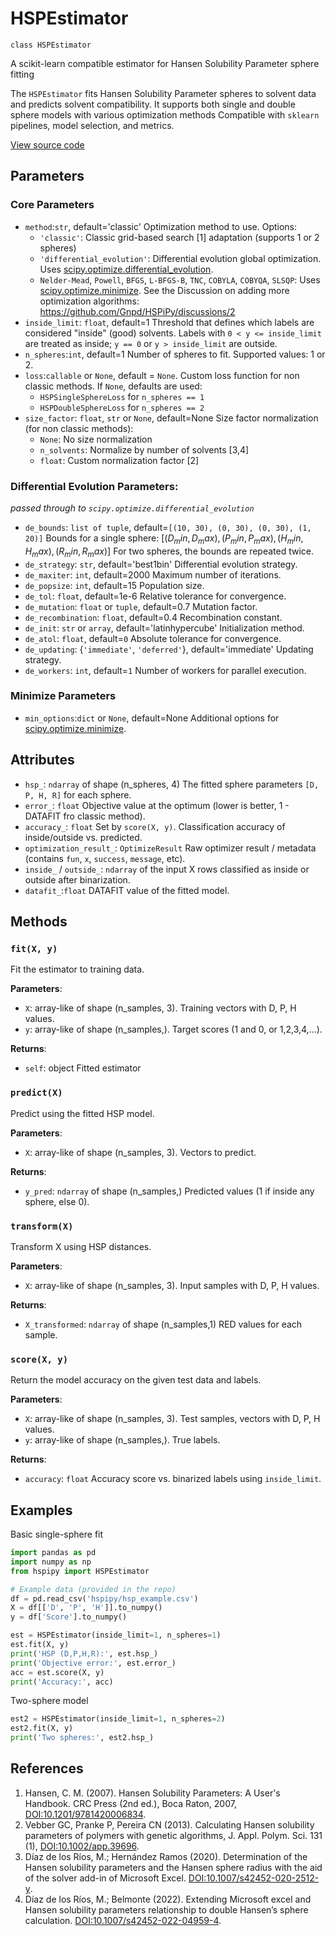 # HSPEstimator

`class HSPEstimator`

A scikit-learn compatible estimator for Hansen Solubility Parameter sphere fitting

The `HSPEstimator` fits Hansen Solubility Parameter spheres to solvent data and predicts solvent compatibility. It supports both single and double sphere models with various optimization methods Compatible with `sklearn` pipelines, model selection, and metrics.

[View source code](https://github.com/Gnpd/HSPiPy/blob/main/hspipy/core/hsp_estimator.py)


## Parameters

### Core Parameters

- `method`:`str`, default='classic'
  Optimization method to use. Options:
  - `'classic'`: Classic grid-based search [1] adaptation (supports 1 or 2 spheres)
  - `'differential_evolution'`: Differential evolution global optimization. Uses [scipy.optimize.differential_evolution](https://docs.scipy.org/doc/scipy/reference/generated/scipy.optimize.differential_evolution.html).
  - `Nelder-Mead`, `Powell`, `BFGS`, `L-BFGS-B`, `TNC`, `COBYLA`, `COBYQA`, `SLSQP`: Uses [scipy.optimize.minimize](https://docs.scipy.org/doc/scipy/reference/generated/scipy.optimize.minimize.html#scipy.optimize.minimize).
  See the Discussion on adding more optimization algorithms:
  https://github.com/Gnpd/HSPiPy/discussions/2
- `inside_limit`: `float`, default=1
  Threshold that defines which labels are considered "inside" (good) solvents. Labels with `0 < y <= inside_limit` are treated as inside; `y == 0` or `y > inside_limit` are outside.
- `n_spheres`:`int`, default=1
  Number of spheres to fit. Supported values: 1 or 2.
- `loss`:`callable` or `None`, default = `None`.
   Custom loss function for non classic methods. If `None`, defaults are used:
  - `HSPSingleSphereLoss` for `n_spheres == 1`
  - `HSPDoubleSphereLoss` for `n_spheres == 2`
- `size_factor`: `float`, `str` or `None`, default=None
  Size factor normalization (for non classic methods):
  - `None`: No size normalization
  - `n_solvents`: Normalize by number of solvents [3,4]
  - `float`: Custom normalization factor [2]

### Differential Evolution Parameters:
*passed through to `scipy.optimize.differential_evolution`*

- `de_bounds`: `list of tuple`, default=`[(10, 30), (0, 30), (0, 30), (1, 20)]`
  Bounds for a single sphere:
  $[(D_min, D_max), (P_min, P_max), (H_min, H_max), (R_min, R_max)]$
  For two spheres, the bounds are repeated twice.
- `de_strategy`: `str`, default='best1bin'
  Differential evolution strategy.
- `de_maxiter`: `int`, default=2000
  Maximum number of iterations.
- `de_popsize`: `int`, default=15
  Population size.
- `de_tol`: `float`, default=1e-6
  Relative tolerance for convergence.
- `de_mutation`: `float` or `tuple`, default=0.7
  Mutation factor.
- `de_recombination`: `float`, default=0.4
  Recombination constant.
- `de_init`: `str` or `array`, default='latinhypercube'
  Initialization method.
- `de_atol`: `float`, default=`0`
  Absolute tolerance for convergence.
- `de_updating`: {`'immediate'`, `'deferred'`}, default='immediate'
  Updating strategy.
- `de_workers`: `int`, default=`1`
  Number of workers for parallel execution.

### Minimize Parameters
- `min_options`:`dict` or `None`, default=None
  Additional options for [scipy.optimize.minimize](https://docs.scipy.org/doc/scipy/reference/generated/scipy.optimize.minimize.html#scipy.optimize.minimize).

## Attributes

- `hsp_`: `ndarray` of shape (n_spheres, 4)
  The fitted sphere parameters `[D, P, H, R]` for each sphere.
- `error_`: `float`
  Objective value at the optimum (lower is better, 1 - DATAFIT fro classic method).
- `accuracy_`: `float`
  Set by `score(X, y)`. Classification accuracy of inside/outside vs. predicted.
- `optimization_result_`: `OptimizeResult`
  Raw optimizer result / metadata (contains `fun`, `x`, `success`, `message`, etc).
- `inside_` / `outside_`: `ndarray` of the input X rows classified as inside or outside after binarization.
- `datafit_`:`float`
  DATAFIT value of the fitted model.

## Methods

### `fit(X, y)`
Fit the estimator to training data.

**Parameters**:
- `X`:  array-like of shape (n_samples, 3).
  Training vectors with D, P, H values.
- `y`:  array-like of shape (n_samples,).
  Target scores (1 and 0, or 1,2,3,4,...).

**Returns**:
- `self`: object
  Fitted estimator
  
### `predict(X)`
Predict using the fitted HSP model.

**Parameters**:
- `X`:  array-like of shape (n_samples, 3).
  Vectors to predict.

**Returns**:
- `y_pred`: `ndarray` of shape (n_samples,)
  Predicted values (1 if inside any sphere, else 0).

### `transform(X)`
Transform X using HSP distances.

**Parameters**:
- `X`:  array-like of shape (n_samples, 3).
  Input samples with D, P, H values.

**Returns**:
- `X_transformed`: `ndarray` of shape (n_samples,1)
  RED values for each sample.

### `score(X, y)`
Return the model accuracy on the given test data and labels.

**Parameters**:
- `X`:  array-like of shape (n_samples, 3).
  Test samples, vectors with D, P, H values.
- `y`:  array-like of shape (n_samples,).
  True labels.

**Returns**:
- `accuracy`: `float`
  Accuracy score vs. binarized labels using `inside_limit`.


## Examples

Basic single-sphere fit

```python
import pandas as pd
import numpy as np
from hspipy import HSPEstimator

# Example data (provided in the repo)
df = pd.read_csv('hspipy/hsp_example.csv')
X = df[['D', 'P', 'H']].to_numpy()
y = df['Score'].to_numpy()

est = HSPEstimator(inside_limit=1, n_spheres=1)
est.fit(X, y)
print('HSP (D,P,H,R):', est.hsp_)
print('Objective error:', est.error_)
acc = est.score(X, y)
print('Accuracy:', acc)
```

Two-sphere model

```python
est2 = HSPEstimator(inside_limit=1, n_spheres=2)
est2.fit(X, y)
print('Two spheres:', est2.hsp_)
```

## References

1. Hansen, C. M. (2007). Hansen Solubility Parameters: A User's Handbook. CRC Press (2nd ed.), Boca Raton, 2007, [DOI:10.1201/9781420006834](https://doi.org/10.1201/9781420006834).
2. Vebber GC, Pranke P, Pereira CN (2013). Calculating Hansen solubility parameters of polymers with genetic algorithms, J. Appl. Polym. Sci. 131 (1), [DOI:10.1002/app.39696](https://doi.org/10.1002/app.39696).
3. Díaz de los Ríos, M.; Hernández Ramos (2020). Determination of the Hansen solubility parameters and the Hansen sphere radius with the aid of the solver add-in of Microsoft Excel. [DOI:10.1007/s42452-020-2512-y](https://doi.org/10.1007/s42452-020-2512-y).
4. Díaz de los Ríos, M.; Belmonte (2022). Extending Microsoft excel and Hansen solubility parameters relationship to double Hansen’s sphere calculation. [DOI:10.1007/s42452-022-04959-4](https://doi.org/10.1007/s42452-022-04959-4).
